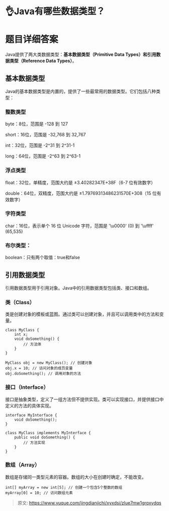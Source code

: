 # 👌Java有哪些数据类型？

# 题目详细答案
Java提供了两大类数据类型：**基本数据类型（Primitive Data Types）和引用数据类型（Reference Data Types）**。

## 基本数据类型
Java的基本数据类型是内置的，提供了一些最常用的数据类型。它们包括八种类型：

### 整数类型
byte：8位，范围是 -128 到 127

short：16位，范围是 -32,768 到 32,767

int：32位，范围是 -2^31 到 2^31-1

long：64位，范围是 -2^63 到 2^63-1

### 浮点类型
float：32位，单精度，范围大约是 ±3.40282347E+38F（6-7 位有效数字）

double：64位，双精度，范围大约是 ±1.79769313486231570E+308（15 位有效数字）

### 字符类型
char：16位，表示单个 16 位 Unicode 字符，范围是 '\u0000' (0) 到 '\uffff' (65,535)

### 布尔类型：
boolean：只有两个取值：true和false

## 引用数据类型
引用数据类型用于引用对象。Java中的引用数据类型包括类、接口和数组。

### 类（Class）
类是创建对象的模板或蓝图。通过类可以创建对象，并且可以调用类中的方法和变量。

```plain
class MyClass {
    int x;
    void doSomething() {
        // 方法体
    }
}

MyClass obj = new MyClass(); // 创建对象
obj.x = 10; // 访问对象的成员变量
obj.doSomething(); // 调用对象的方法
```

### 接口（Interface）
接口是抽象类型，定义了一组方法但不提供实现。类可以实现接口，并提供接口中定义的方法的具体实现。

```plain
interface MyInterface {
    void doSomething();
}

class MyClass implements MyInterface {
    public void doSomething() {
        // 方法实现
    }
}
```

### 数组（Array）
数组是存储同一类型元素的容器。数组的大小在创建时确定，不能改变。

```plain
int[] myArray = new int[5]; // 创建一个包含5个整数的数组
myArray[0] = 10; // 访问数组元素
```



> 原文: <https://www.yuque.com/jingdianjichi/xyxdsi/zlue7mw1grqxydqs>